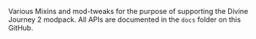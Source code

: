 Various Mixins and mod-tweaks for the purpose of supporting the Divine Journey 2 modpack.  All APIs are documented in the `docs` folder on this GitHub.
